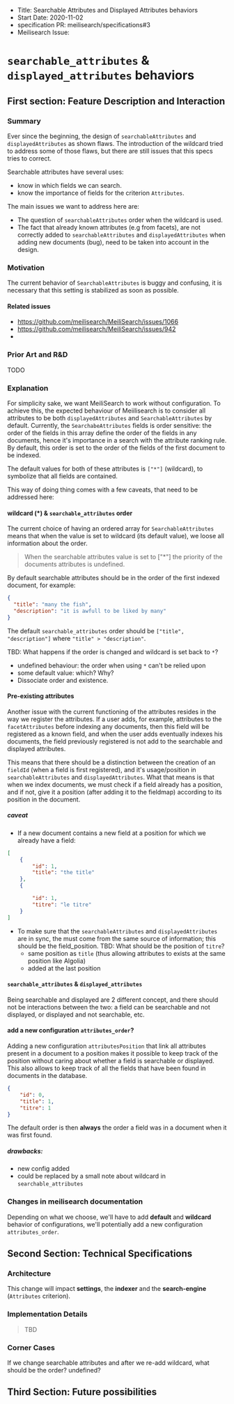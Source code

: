 - Title: Searchable Attributes and Displayed Attributes behaviors
- Start Date: 2020-11-02
- specification PR: meilisearch/specifications#3
- Meilisearch Issue: 

# `searchable_attributes` & `displayed_attributes` behaviors

## First section: Feature Description and Interaction

### Summary

Ever since the beginning, the design of `searchableAttributes` and `displayedAttributes` as shown flaws. The introduction of the wildcard tried to address some of those flaws, but there are still issues that this specs tries to correct.

Searchable attributes have several uses:
- know in which fields we can search.
- know the importance of fields for the criterion `Attributes`.

The main issues we want to address here are:
- The question of `searchableAttributes` order when the wildcard is used.
- The fact that already known attributes (e.g from facets), are not correctly added to `searchableAttributes` and `displayedAttributes` when adding new documents (bug), need to be taken into account in the design.


### Motivation

The current behavior of `SearchableAttributes` is buggy and confusing, it is necessary that this setting is stabilized as soon as possible.

#### Related issues

- https://github.com/meilisearch/MeiliSearch/issues/1066
- https://github.com/meilisearch/MeiliSearch/issues/942
- 
### Prior Art and R&D

TODO

### Explanation

For simplicity sake, we want MeiliSearch to work without configuration. To achieve this, the expected behaviour of Meiilisearch is to consider all attributes to be both `displayedAttributes` and `SearchableAttributes` by default.
Currently, the `SearchabeAttributes` fields is order sensitive: the order of the fields in this array define the order of the fields in any documents, hence it's importance in a search with the attribute ranking rule. By default, this order is set to the order of the fields of the first document to be indexed.

The default values for both of these attributes is `["*"]` (wildcard), to symbolize that all fields are contained.

This way of doing thing comes with a few caveats, that need to be addressed here:

#### wildcard (*) & `searchable_attributes` order

The current choice of having an ordered array for `SearchableAttributes` means that when the value is set to wildcard (its default value), we loose all information about the order.

> When the searchable attributes value is set to ["*"] the priority of the documents attributes is undefined.

By default searchable attributes should be in the order of the first indexed document, for example:

```json
{
  "title": "many the fish",
  "description": "it is awfull to be liked by many"
}
```
The default `searchable_attributes` order should be `["title", "description"]` where `"title" > "description"`.

TBD: What happens if the order is changed and wildcard is set back to `*`?
- undefined behaviour: the order when using `*` can't be relied upon
- some default value: which? Why?
- Dissociate order and existence.

#### Pre-existing attributes

Another issue with the current functioning of the attributes resides in the way we register the attributes. If a user adds, for example, attributes to the `facetAttributes` before indexing any documents, then this field will be registered as a known field, and when the user adds eventually indexes his documents, the field previously registered is not add to the searchable and displayed attributes.

This means that there should be a distinction between the creation of an `fieldId` (when a field is first registered), and it's usage/position in `searchableAttributes` and `displayedAttributes`.
What that means is that when we index documents, we must check if a field already has a position, and if not, give it a position (after adding it to the fieldmap) according to its position in the document.

##### caveat
- If a new document contains a new field at a position for which we already have a field:
```json
[
	{
		"id": 1,
		"title": "the title"
	},
	{

		"id": 1,
		"titre": "le titre"
	}
]
```

- To make sure that the `searchableAttributes` and `displayedAttributes` are in sync, the must come from the same source of information; this should be the field_position.
 TBD: What should be the position of `titre`?
	- same position as `title` (thus allowing attributes to exists at the same position like Algolia)
	- added at the last position

#### `searchable_attributes` & `displayed_attributes`

Being searchable and displayed are 2 different concept, and there should not be interactions between the two: a field can be searchable and not displayed, or displayed and not searchable, etc.

#### add a new configuration `attributes_order`?

Adding a new configuration `attributesPosition` that link all attributes present in a document  to a position makes it possible to keep track of the position without caring about whether a field is searchable or displayed. This also allows to keep track of all the fields that have been found in documents in the database.

```json
{
	"id": 0,
	"title": 1,
	"titre": 1
}
```

The default order is then **always** the order a field was in a document when it was first found.

##### drawbacks:
- new config added
- could be replaced by a small note about wildcard in `searchable_attributes`


### Changes in meilisearch documentation

Depending on what we choose, we'll have to add **default** and **wildcard** behavior of configurations, we'll potentially add a new configuration `attributes_order`. 

## Second Section: Technical Specifications

<!-- This section has a much narrower audience: the developer that will implement the feature. Its goal is to make it as clear as possible to develop the feature, share knowledge, and think about the possibilities. -->

### Architecture

This change will impact **settings**, the **indexer** and the **search-engine** (`Attributes` criterion).

### Implementation Details

> TBD

<!-- Some aspects will need to be made precise, such as interfaces or specific algorithmic choices. -->

### Corner Cases

If we change searchable attributes and after we re-add wildcard, what should be the order? undefined?

<!-- Some aspects of the development will necessitate special care, they should be pointed out, and if there are still unanswered questions, they belong here too. -->

## Third Section: Future possibilities

<!-- This last section talks about what has been thought of related to this issue, but has been decided not to be done now, and what it means regarding the feature at hand. -->
